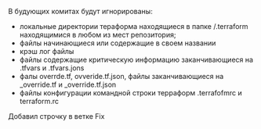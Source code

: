 В будующих комитах будут игнорированы:
- локальные  директории тераформа находящиеся в папке /.terraform находящимися в любом из мест репозитория;
- файлы начинающиеся или содержащие в своем названии
- крэш лог файлы  
- файлы  содержащие  критическую информацию  заканчивающиеся на .tfvars и  .tfvars.jons
- фалы overrde.tf, ovveride.tf.json, файлы заканчивающиеся на  _override.tf и _override.tf.json
- файлы конфигурации командной строки терраформ  .terrafofmrc и terraform.rc 



Добавил строчку в ветке Fix


